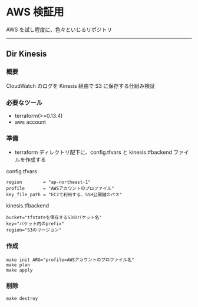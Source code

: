 # AWS 検証用

AWS を試し程度に、色々といじるリポジトリ

---

## Dir Kinesis

### 概要

CloudWatch のログを Kinesis 経由で S3 に保存する仕組み検証

### 必要なツール

- terraform(>=0.13.4)
- aws account

### 準備

- terraform ディレクトリ配下に、config.tfvars と kinesis.tfbackend ファイルを作成する

config.tfvars

```
region        = "ap-northeast-1"
profile       = "AWSアカウントのプロファイル"
key_file_path = "EC2で利用する、SSH公開鍵のパス"
```

kinesis.tfbackend

```
bucket="tfstateを保存するS3のバケット名"
key="バケット内のprefix"
region="S3のリージョン"
```

### 作成

```
make init ARG="profile=AWSアカウントのプロファイル名"
make plan
make apply
```

### 削除

```
make destroy
```

